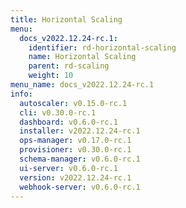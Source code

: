 ```yaml
---
title: Horizontal Scaling
menu:
  docs_v2022.12.24-rc.1:
    identifier: rd-horizontal-scaling
    name: Horizontal Scaling
    parent: rd-scaling
    weight: 10
menu_name: docs_v2022.12.24-rc.1
info:
  autoscaler: v0.15.0-rc.1
  cli: v0.30.0-rc.1
  dashboard: v0.6.0-rc.1
  installer: v2022.12.24-rc.1
  ops-manager: v0.17.0-rc.1
  provisioner: v0.30.0-rc.1
  schema-manager: v0.6.0-rc.1
  ui-server: v0.6.0-rc.1
  version: v2022.12.24-rc.1
  webhook-server: v0.6.0-rc.1
---
```


